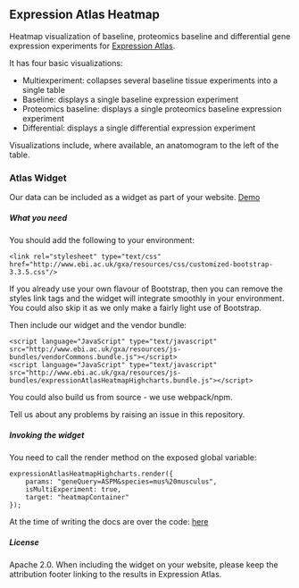 ## Expression Atlas Heatmap

Heatmap visualization of baseline, proteomics baseline and differential gene expression experiments for [Expression
Atlas](http://www.ebi.ac.uk/gxa).

It has four basic visualizations:
* Multiexperiment: collapses several baseline tissue experiments into a single table
* Baseline: displays a single baseline expression experiment
* Proteomics baseline: displays a single proteomics baseline expression experiment
* Differential: displays a single differential expression experiment

Visualizations include, where available, an anatomogram to the left of the table.

### Atlas Widget

Our data can be included as a widget as part of your website.
[Demo](http://www.ebi.ac.uk/gxa/resources/test/widget/highcharts/production/mouse_multiexperiment.html)

##### What you need
You should add the following to your environment:

```
<link rel="stylesheet" type="text/css"
href="http://www.ebi.ac.uk/gxa/resources/css/customized-bootstrap-3.3.5.css"/>
```

If you already use your own flavour of Bootstrap, then you
can remove the styles link tags and the widget will integrate smoothly
in your environment. You could also skip it as we only make a fairly light use of Bootstrap.

Then include our widget and the vendor bundle:
```
<script language="JavaScript" type="text/javascript"
src="http://www.ebi.ac.uk/gxa/resources/js-bundles/vendorCommons.bundle.js"></script>
<script language="JavaScript" type="text/javascript"
src="http://www.ebi.ac.uk/gxa/resources/js-bundles/expressionAtlasHeatmapHighcharts.bundle.js"></script>
```

You could also build us from source - we use webpack/npm.

Tell us about any problems by raising an issue in this repository.

##### Invoking the widget

You need to call the render method on the exposed global variable:
```
expressionAtlasHeatmapHighcharts.render({
    params: "geneQuery=ASPM&species=mus%20musculus",
    isMultiExperiment: true,
    target: "heatmapContainer"
});
```

At the time of writing the docs are over the code: [here](https://github.com/gxa/atlas/blob/master/web/src/main/javascript/expression-atlas-heatmap-highcharts/src/highchartsHeatmapRenderer.js)

##### License

Apache 2.0.
When including the widget on your website, please keep the attribution footer linking to the results in Expression Atlas.
